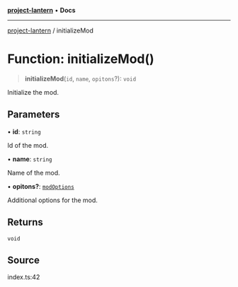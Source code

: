 [**project-lantern**](../README.md) • **Docs**

***

[project-lantern](../globals.md) / initializeMod

# Function: initializeMod()

> **initializeMod**(`id`, `name`, `opitons`?): `void`

Initialize the mod.

## Parameters

• **id**: `string`

Id of the mod.

• **name**: `string`

Name of the mod.

• **opitons?**: [`modOptions`](../interfaces/modOptions.md)

Additional options for the mod.

## Returns

`void`

## Source

index.ts:42
